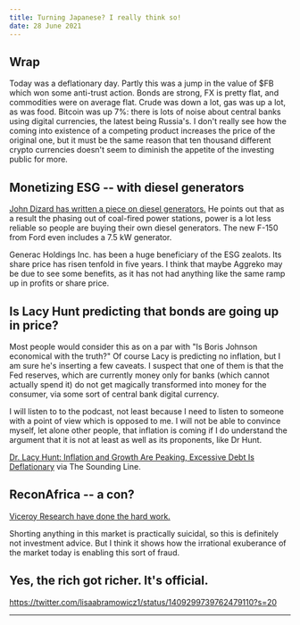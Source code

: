 ```yaml
---
title: Turning Japanese? I really think so!
date: 28 June 2021
---
```


## Wrap

Today was a deflationary day.
Partly this was a jump in the value of $FB which won some anti-trust action.
Bonds are strong, FX is pretty flat, and commodities were on average flat.
Crude was down a lot, gas was up a lot, as was food.
Bitcoin was up 7%: there is lots of noise about central banks using digital currencies, the latest being Russia's.
I don't really see how the coming into existence of a competing product increases the price of the original one, 
but it must be the same reason that ten thousand different crypto currencies doesn't seem to diminish the appetite of the investing public for more.

## Monetizing ESG -- with diesel generators

[John Dizard has written a piece on diesel generators.](https://www.ft.com/content/c376b2fa-1af5-4920-88cf-27ac297ed8f2) He points out that as a result the phasing out of coal-fired power stations, power is a lot less reliable so people are buying their own diesel generators. The new F-150 from Ford even includes a 7.5 kW generator. 

Generac Holdings Inc. has been a huge beneficiary of the ESG zealots. Its share price has risen tenfold in five years. 
I think that maybe Aggreko may be due to see some benefits, as it has not had anything like the same ramp up in profits or share price. 

## Is Lacy Hunt predicting that bonds are going up in price?

Most people would consider this as on a par with "Is Boris Johnson economical with the truth?"
Of course Lacy is predicting no inflation, but I am sure he's inserting a few caveats. 
I suspect that one of them is that the Fed reserves, which are currently money only for banks (which cannot actually spend it) do not get magically transformed into money for the consumer, via some sort of central bank digital currency. 

I will listen to to the podcast, not least because I need to listen to someone with a point of view which is opposed to me. 
I will not be able to convince myself, let alone other people, that inflation is coming if I do understand the argument that it is not at least as well as its proponents, like Dr Hunt.

[Dr. Lacy Hunt: Inflation and Growth Are Peaking, Excessive Debt Is Deflationary](https://thesoundingline.com/dr-lacy-hunt-inflation-and-growth-are-peaking-excessive-debt-is-deflationary/) via The Sounding Line.

## ReconAfrica -- a con?

[Viceroy Research have done the hard work.](https://viceroyresearch.org/2021/06/24/reconafrica-no-oil-pump-stock/)

Shorting anything in this market is practically suicidal, so this is definitely not investment advice.
But I think it shows how the irrational exuberance of the market today is enabling this sort of fraud.

## Yes, the rich got richer. It's official.

https://twitter.com/lisaabramowicz1/status/1409299739762479110?s=20

---
